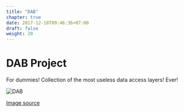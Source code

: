```yaml
---
title: "DAB"
chapter: true
date: 2017-12-18T09:46:36+07:00
draft: false
weight: 20
---
```


# DAB Project

For dummies! Collection of the most useless data access layers! Ever!

![DAB](https://ih0.redbubble.net/image.421617466.5336/flat,800x800,075,f.jpg)

[Image source](https://ih0.redbubble.net/image.421617466.5336/flat,800x800,075,f.jpg)